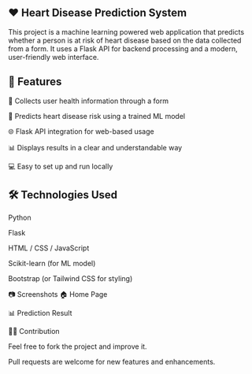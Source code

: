 ## ❤️ Heart Disease Prediction System

This project is a machine learning powered web application that predicts whether a person is at risk of heart disease based on the data collected from a form. It uses a Flask API for backend processing and a modern, user-friendly web interface.

## 🚀 Features

📝 Collects user health information through a form

🤖 Predicts heart disease risk using a trained ML model

🌐 Flask API integration for web-based usage

📊 Displays results in a clear and understandable way

💻 Easy to set up and run locally

## 🛠 Technologies Used

Python

Flask

HTML / CSS / JavaScript

Scikit-learn (for ML model)

Bootstrap (or Tailwind CSS for styling)

📷 Screenshots
🏠 Home Page

📊 Prediction Result

👨‍💻 Contribution

Feel free to fork the project and improve it.

Pull requests are welcome for new features and enhancements.
